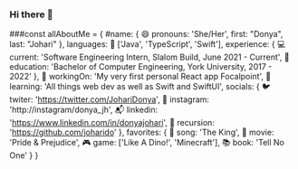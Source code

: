 ### Hi there 👋

###const allAboutMe = {
    #name: {
        😄 pronouns: 'She/Her',
        first: "Donya",
        last: "Johari"
    },
    languages: 🚀 ['Java', 'TypeScript', 'Swift'],
    experience: {
        💻 current: 'Software Engineering Intern, Slalom Build, June 2021 - Current',
        🔬 education: 'Bachelor of Computer Engineering, York University, 2017 - 2022'
    },
    🔭 workingOn: 'My very first personal React app Focalpoint',
    🌱 learning: 'All things web dev as well as Swift and SwiftUI',
    socials: {
        🐦 twiter: 'https://twitter.com/JohariDonya',
        🍭 instagram: 'http://instagram/donya_jh',
        📬 linkedin: 'https://www.linkedin.com/in/donyajohari',
        🔁 recursion: 'https://github.com/joharido'
    },
    favorites: {
        💃 song: 'The King',
        🎥 movie: 'Pride & Prejudice',
        🎮 game: ['Like A Dino!', 'Minecraft'],
        📚 book: 'Tell No One'
    }
}
